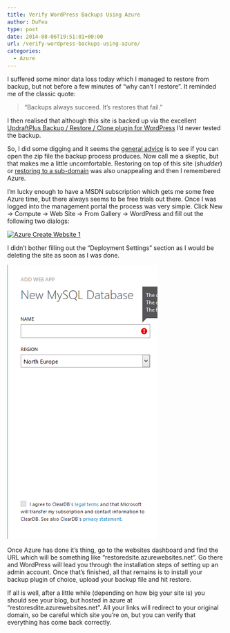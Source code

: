 ```yaml
---
title: Verify WordPress Backups Using Azure
author: DuFeu
type: post
date: 2014-08-06T19:51:01+00:00
url: /verify-wordpress-backups-using-azure/
categories:
  - Azure
---
```


I suffered some minor data loss today which I managed to restore from backup, but not before a few minutes of &#8220;why can&#8217;t I restore&#8221;. It reminded me of the classic quote:

> &#8220;Backups always succeed. It&#8217;s restores that fail.&#8221;

I then realised that although this site is backed up via the excellent [UpdraftPlus Backup / Restore / Clone plugin for WordPress][1] I&#8217;d never tested the backup.

So, I did some digging and it seems the [general advice][2] is to see if you can open the zip file the backup process produces. Now call me a skeptic, but that makes me a little uncomfortable. Restoring on top of this site (_shudder_) or [restoring to a sub-domain][3] was also unappealing and then I remembered Azure.

I&#8217;m lucky enough to have a MSDN subscription which gets me some free Azure time, but there always seems to be free trials out there. Once I was logged into the management portal the process was very simple. Click New -> Compute -> Web Site -> From Gallery -> WordPress and fill out the following two dialogs:

[<img src="../../images/2014/08/azure_create_site-e1407260388415.png" alt="Azure Create Website 1" width="379" height="507" class="aligncenter size-full wp-image-236" />][4]

I didn&#8217;t bother filling out the &#8220;Deployment Settings&#8221; section as I would be deleting the site as soon as I was done.

[<img src="../../images/2014/08/azure_create_site2.png" alt="Azure Create Website 2" width="348" height="633" class="aligncenter size-full wp-image-237" />][5]

Once Azure has done it&#8217;s thing, go to the websites dashboard and find the URL which will be something like &#8220;restoredsite.azurewebsites.net&#8221;. Go there and WordPress will lead you through the installation steps of setting up an admin account. Once that&#8217;s finished, all that remains is to install your backup plugin of choice, upload your backup file and hit restore.

If all is well, after a little while (depending on how big your site is) you should see your blog, but hosted in azure at &#8220;restoresdite.azurewebsites.net&#8221;. All your links will redirect to your original domain, so be careful which site you&#8217;re on, but you can verify that everything has come back correctly.

[1]: http://updraftplus.com/
[2]: http://codex.wordpress.org/Upgrading_WordPress_Extended#Step_3:_Verify_the_backups
[3]: http://www.warriorforum.com/main-internet-marketing-discussion-forum/880894-how-do-you-guys-verify-your-wordpress-backups-working.html#post8794155
[4]: ../../images/2014/08/azure_create_site-e1407260388415.png
[5]: ../../images/2014/08/azure_create_site2.png
